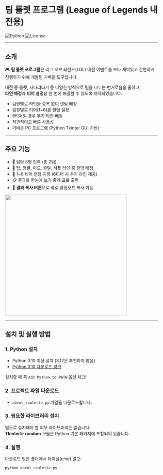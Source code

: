 # 팀 룰렛 프로그램 (League of Legends 내전용)

![Python](https://img.shields.io/badge/Python-3.10+-blue)
![License](https://img.shields.io/badge/License-MIT-green)

---

## 소개

🎮 **팀 룰렛 프로그램**은 리그 오브 레전드(LOL) 내전 이벤트를 보다 재미있고 간편하게 진행하기 위해 개발된 가벼운 도구입니다.

내전 중 룰렛, 사다리타기 등 다양한 방식으로 팀을 나누는 번거로움을 줄이고,  
**라인 배정**과 **티어 설정**을 한 번에 해결할 수 있도록 제작되었습니다.

- 팀원별로 라인을 중복 없이 랜덤 배정
- 팀원별로 티어(1~6)를 랜덤 설정
- 6티어일 경우 추가 라인 배정
- 직관적이고 빠른 사용성
- 가벼운 PC 프로그램 (Python Tkinter GUI 기반)

---

## 주요 기능

- 🧩 팀당 5명 입력 (총 2팀)
- 🎲 탑, 정글, 미드, 원딜, 서폿 라인 중 랜덤 배정
- 🔢 1~6 티어 랜덤 지정 (6티어 시 추가 라인 제공)
- 📋 결과를 한눈에 보기 좋게 표로 출력
- 📎 **결과 복사 버튼**으로 바로 클립보드 복사 가능
<img src="https://postfiles.pstatic.net/MjAyNTA0MjZfMTI3/MDAxNzQ1NjY4MTI3Njg5.dO_wrgb6ate9G9tbW1T-o6hwG_3uGDWxjBSj816H_tAg.HURDynXAfelnZ-78YQMCY4jZJflEz68Q7K-P8lWkKogg.PNG/%EB%A3%B0%EB%A0%9B.PNG?type=w966" width="400px">

---

## 설치 및 실행 방법

### 1. Python 설치
- Python 3.10 이상 설치 (3.12은 추천하지 않음)
- [Python 3.10 다운로드 링크](https://www.python.org/ftp/python/3.10.11/python-3.10.11-amd64.exe)

설치할 때 꼭 `Add Python to PATH` 옵션 체크!

### 2. 프로젝트 파일 다운로드
- `abeul_roulette.py` 파일을 다운로드합니다.

### 3. 필요한 라이브러리 설치
별도로 설치해야 할 외부 라이브러리는 없습니다.  
**Tkinter**와 **random** 모듈은 Python 기본 패키지에 포함되어 있습니다.

### 4. 실행
다운로드 받은 폴더에서 터미널(cmd) 열고:

```bash
python abeul_roulette.py
